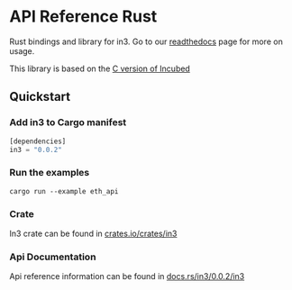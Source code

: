 # API Reference Rust


Rust bindings and library for in3. Go to our [readthedocs](https://in3.readthedocs.io/) page for more on usage.

This library is based on the [C version of Incubed](http://github.com/slockit/in3-c)


## Quickstart

### Add in3 to Cargo manifest
 
```Rust
[dependencies]
in3 = "0.0.2"
```

### Run the examples
```
cargo run --example eth_api
```

### Crate
In3 crate can be found in [crates.io/crates/in3](https://crates.io/crates/in3)


### Api Documentation
Api reference information can be found in [docs.rs/in3/0.0.2/in3](https://docs.rs/in3/0.0.2/in3)